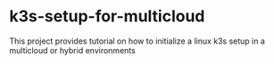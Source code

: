 # k3s-setup-for-multicloud
This project provides tutorial on how to initialize a linux k3s setup in a multicloud or hybrid environments
